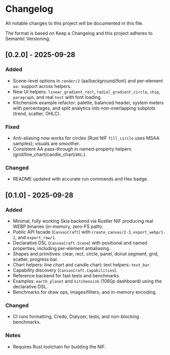 # Changelog

All notable changes to this project will be documented in this file.

The format is based on Keep a Changelog and this project adheres to Semantic Versioning.

## [0.2.0] - 2025-09-28
### Added
- Scene-level options in `render/2` (aa/background/font) and per-element `aa:` support across helpers.
- New UI helpers: `linear_gradient_rect`, `radial_gradient_circle`, `chip`, `paragraph`, and real `text` with font loading.
- Kitchensink example refactor: palette, balanced header, system meters with percentages, and split analytics into non-overlapping subplots (trend, scatter, OHLC).

### Fixed
- Anti-aliasing now works for circles (Rust NIF `fill_circle` uses MSAA samples); visuals are smoother.
- Consistent AA pass-through in named-property helpers (grid/line_chart/candle_chart/etc.).

### Changed
- README updated with accurate run commands and Hex badge.

## [0.1.0] - 2025-09-28
### Added
- Minimal, fully working Skia backend via Rustler NIF producing real WEBP binaries (in-memory, zero-FS path).
- Public API facade (`CanvasCraft`) with `create_canvas/2-3`, `export_webp/1-2`, and `export_raw/1`.
- Declarative DSL (`CanvasCraft.Scene`) with positional and named properties, including per-element antialiasing.
- Shapes and primitives: clear, rect, circle, panel, donut segment, grid, scatter, progress bar.
- Chart helpers: line chart and candle chart; text helpers: `text_bar`.
- Capability discovery (`CanvasCraft.Capabilities`).
- Reference backend for fast tests and benchmarks.
- Examples: `earth_planet` and `kitchensink` (1080p dashboard) using the declarative DSL.
- Benchmarks for draw ops, images/filters, and in-memory encoding.

### Changed
- CI runs formatting, Credo, Dialyzer, tests, and non-blocking benchmarks.

### Notes
- Requires Rust toolchain for building the NIF.
